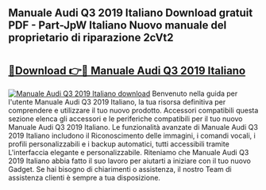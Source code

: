 ## Manuale Audi Q3 2019 Italiano Download gratuit PDF - Part-JpW Italiano Nuovo manuale del proprietario di riparazione 2cVt2

# <h2><a href="http://dfelhz1.blite.top/?on=Manuale+Audi+Q3+2019+Italiano">🔗Download 👉🔴 Manuale Audi Q3 2019 Italiano</a></h2>

[![Manuale Audi Q3 2019 Italiano download](https://i.imgur.com/lujVjoI.png)](http://dfelhz1.blite.top/?on=Manuale+Audi+Q3+2019+Italiano)
Benvenuto nella guida per l'utente Manuale Audi Q3 2019 Italiano, la tua risorsa definitiva per comprendere e utilizzare il tuo nuovo prodotto. Accessori compatibili questa sezione elenca gli accessori e le periferiche compatibili per il tuo nuovo Manuale Audi Q3 2019 Italiano. Le funzionalità avanzate di Manuale Audi Q3 2019 Italiano includono il Riconoscimento delle immagini, i comandi vocali, i profili personalizzabili e i backup automatici, tutti accessibili tramite L'interfaccia elegante e personalizzabile. Riteniamo che Manuale Audi Q3 2019 Italiano abbia fatto il suo lavoro per aiutarti a iniziare con il tuo nuovo Gadget. Se hai bisogno di chiarimenti o assistenza, il nostro Team di assistenza clienti è sempre a tua disposizione.
